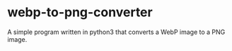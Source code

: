 # webp-to-png-converter
A simple program written in python3 that converts a WebP image to a PNG image.
